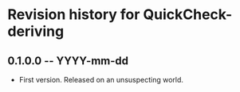 # Revision history for QuickCheck-deriving

## 0.1.0.0 -- YYYY-mm-dd

* First version. Released on an unsuspecting world.
